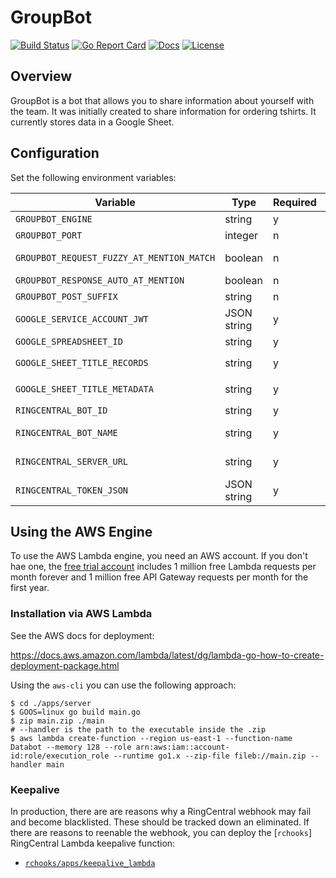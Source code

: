 # GroupBot

[![Build Status][build-status-svg]][build-status-url]
[![Go Report Card][goreport-svg]][goreport-url]
[![Docs][docs-godoc-svg]][docs-godoc-url]
[![License][license-svg]][license-url]

 [build-status-svg]: https://github.com/grokify/groupbot/workflows/test/badge.svg
 [build-status-url]: https://github.com/grokify/groupbot/actions
 [goreport-svg]: https://goreportcard.com/badge/github.com/grokify/groupbot
 [goreport-url]: https://goreportcard.com/report/github.com/grokify/groupbot
 [docs-godoc-svg]: https://img.shields.io/badge/docs-godoc-blue.svg
 [docs-godoc-url]: https://pkg.go.dev/github.com/grokify/groupbot
 [license-svg]: https://img.shields.io/badge/license-MIT-blue.svg
 [license-url]: https://github.com/grokify/groupbot/blob/master/LICENSE

## Overview

GroupBot is a bot that allows you to share information about yourself with the team. It was initially created to share information for ordering tshirts. It currently stores data in a Google Sheet.

## Configuration

Set the following environment variables:

| Variable | Type | Required | Notes |
|----------|------|----------|-------|
| `GROUPBOT_ENGINE`             | string | y | `aws` or `nethttp` |
| `GROUPBOT_PORT`               | integer | n | local port number for `net/http` |
| `GROUPBOT_REQUEST_FUZZY_AT_MENTION_MATCH` | boolean | n | Match non-completed at mentions. |
| `GROUPBOT_RESPONSE_AUTO_AT_MENTION`   | boolean | n | |
| `GROUPBOT_POST_SUFFIX`        | string | n | |
| `GOOGLE_SERVICE_ACCOUNT_JWT`  | JSON string | y |  |
| `GOOGLE_SPREADSHEET_ID`       | string | y | ID as in URL |
| `GOOGLE_SHEET_TITLE_RECORDS`  | string | y | sheet title for data records, e.g. `Records` |
| `GOOGLE_SHEET_TITLE_METADATA` | string | y | sheet title for metadata, e.g. `Metadata` |
| `RINGCENTRAL_BOT_ID`          | string | y | bot `personId` in Glip |
| `RINGCENTRAL_BOT_NAME`        | string | y | bot name in Glip for fuzzy at matching |
| `RINGCENTRAL_SERVER_URL`      | string | y | Base API URL, e.g. https://platform.ringcentral.com |
| `RINGCENTRAL_TOKEN_JSON`      | JSON string | y | JSON token as returned by `/oauth/token` endpoint |

## Using the AWS Engine

To use the AWS Lambda engine, you need an AWS account. If you don't hae one, the [free trial account](https://aws.amazon.com/s/dm/optimization/server-side-test/free-tier/free_np/) includes 1 million free Lambda requests per month forever and 1 million free API Gateway requests per month for the first year.

### Installation via AWS Lambda

See the AWS docs for deployment:

https://docs.aws.amazon.com/lambda/latest/dg/lambda-go-how-to-create-deployment-package.html

Using the `aws-cli` you can use the following approach:

```
$ cd ./apps/server
$ GOOS=linux go build main.go
$ zip main.zip ./main
# --handler is the path to the executable inside the .zip
$ aws lambda create-function --region us-east-1 --function-name Databot --memory 128 --role arn:aws:iam::account-id:role/execution_role --runtime go1.x --zip-file fileb://main.zip --handler main
```

### Keepalive

In production, there are are reasons why a RingCentral webhook may fail and become blacklisted. These should be tracked down an eliminated. If there are reasons to reenable the webhook, you can deploy the [`rchooks`] RingCentral Lambda keepalive function:

* [`rchooks/apps/keepalive_lambda`](https://github.com/grokify/rchooks/tree/master/apps/keepalive_lambda)
